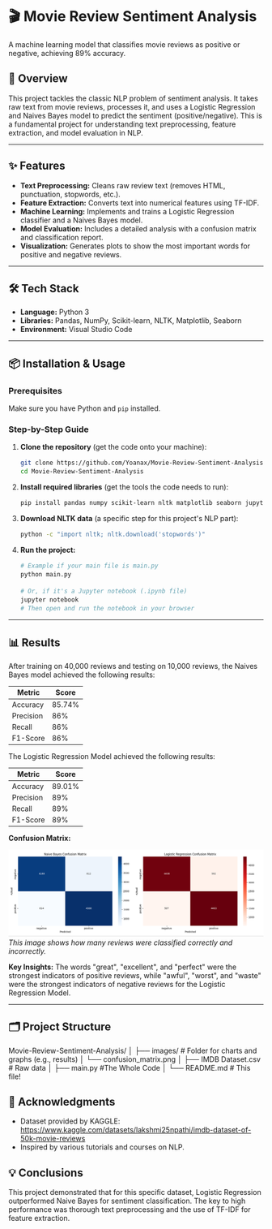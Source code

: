 <!-- A clear, descriptive title. This is the first thing people see. -->
# 🎬 Movie Review Sentiment Analysis

<!-- A quick, one-sentence summary. Answers "What is this?" immediately. -->
A machine learning model that classifies movie reviews as positive or negative, achieving 89% accuracy.

<!-- A slightly longer description. Provides context and the project's goal. -->
## 📖 Overview
This project tackles the classic NLP problem of sentiment analysis. It takes raw text from movie reviews, processes it, and uses a Logistic Regression and Naives Bayes model to predict the sentiment (positive/negative). This is a fundamental project for understanding text preprocessing, feature extraction, and model evaluation in NLP.

---

## ✨ Features
<!-- Bullet points are easy to scan. What can this project do? -->
- **Text Preprocessing:** Cleans raw review text (removes HTML, punctuation, stopwords, etc.).
- **Feature Extraction:** Converts text into numerical features using TF-IDF.
- **Machine Learning:** Implements and trains a Logistic Regression classifier and a Naives Bayes model.
- **Model Evaluation:** Includes a detailed analysis with a confusion matrix and classification report.
- **Visualization:** Generates plots to show the most important words for positive and negative reviews.

---

## 🛠️ Tech Stack
<!-- Shows you can work with industry-standard tools. -->
- **Language:** Python 3
- **Libraries:** Pandas, NumPy, Scikit-learn, NLTK, Matplotlib, Seaborn
- **Environment:** Visual Studio Code

---

## 📦 Installation & Usage
<!-- The most critical section. This is a recipe others can follow to get your code running. -->
### Prerequisites
Make sure you have Python and `pip` installed.

### Step-by-Step Guide
1.  **Clone the repository** (get the code onto your machine):
    ```bash
    git clone https://github.com/Yoanax/Movie-Review-Sentiment-Analysis.git
    cd Movie-Review-Sentiment-Analysis
    ```

2.  **Install required libraries** (get the tools the code needs to run):
    ```bash
    pip install pandas numpy scikit-learn nltk matplotlib seaborn jupyter
    ```

3.  **Download NLTK data** (a specific step for this project's NLP part):
    ```bash
    python -c "import nltk; nltk.download('stopwords')"
    ```

4.  **Run the project:**
    ```bash
    # Example if your main file is main.py
    python main.py

    # Or, if it's a Jupyter notebook (.ipynb file)
    jupyter notebook
    # Then open and run the notebook in your browser
    ```

---

## 📊 Results
<!-- Proves your project works and shows off your achievements. -->
After training on 40,000 reviews and testing on 10,000 reviews, the Naives Bayes model achieved the following results:

| Metric     | Score |
|------------|-------|
| Accuracy   | 85.74%|
| Precision  | 86%   |
| Recall     | 86%   |
| F1-Score   | 86%   |


The Logistic Regression Model achieved the following results:

| Metric     | Score |
|------------|-------|
| Accuracy   | 89.01%|
| Precision  | 89%   |
| Recall     | 89%   |
| F1-Score   | 89%   |

**Confusion Matrix:**
<!-- You would add an image here later -->
![Confusion Matrix](images/confusion_matrix.png) *This image shows how many reviews were classified correctly and incorrectly.*

**Key Insights:** The words "great", "excellent", and "perfect" were the strongest indicators of positive reviews, while "awful", "worst", and "waste" were the strongest indicators of negative reviews for the Logistic Regression Model.

---

## 🗂️ Project Structure
<!-- Helps people navigate your code without getting lost. -->
Movie-Review-Sentiment-Analysis/
│
├── images/ # Folder for charts and graphs (e.g., results)
│ └── confusion_matrix.png
│
├── IMDB Dataset.csv # Raw data
│
├── main.py #The Whole Code
│
└── README.md # This file!

## 👏 Acknowledgments
<!-- It's good practice to credit your data sources. -->
- Dataset provided by KAGGLE: https://www.kaggle.com/datasets/lakshmi25npathi/imdb-dataset-of-50k-movie-reviews
- Inspired by various tutorials and courses on NLP.

## 💡 Conclusions
This project demonstrated that for this specific dataset, Logistic Regression outperformed Naive Bayes for sentiment classification. The key to high performance was thorough text preprocessing and the use of TF-IDF for feature extraction.